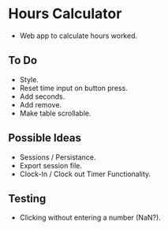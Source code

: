 Hours Calculator
================
- Web app to calculate hours worked.

To Do
-----
- Style.
- Reset time input on button press.
- Add seconds.
- Add remove.
- Make table scrollable.

Possible Ideas
--------------
- Sessions / Persistance.
- Export session file.
- Clock-In / Clock out Timer Functionality.

Testing
-------
- Clicking without entering a number (NaN?).

